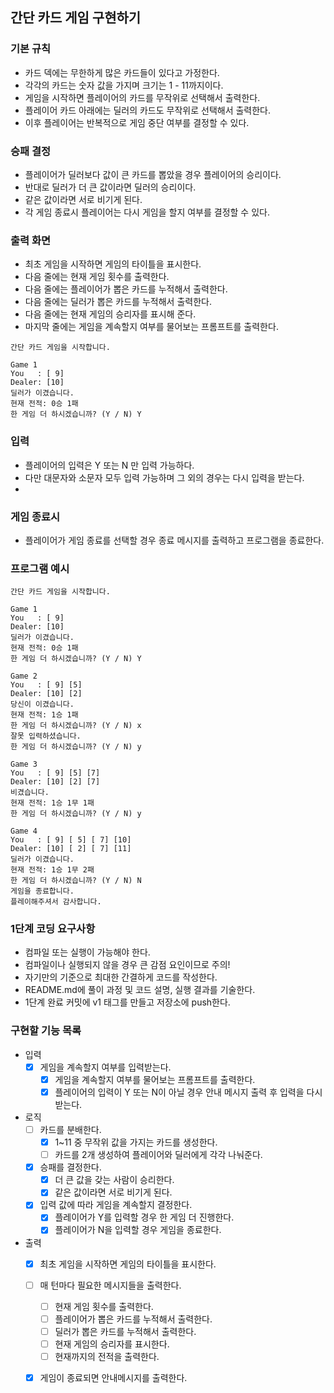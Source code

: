 ## 간단 카드 게임 구현하기 


### 기본 규칙

- 카드 덱에는 무한하게 많은 카드들이 있다고 가정한다.
- 각각의 카드는 숫자 값을 가지며 크기는 1 - 11까지이다.
- 게임을 시작하면 플레이어의 카드를 무작위로 선택해서 출력한다.
- 플레이어 카드 아래에는 딜러의 카드도 무작위로 선택해서 출력한다.
- 이후 플레이어는 반복적으로 게임 중단 여부를 결정할 수 있다.

### 승패 결정

- 플레이어가 딜러보다 값이 큰 카드를 뽑았을 경우 플레이어의 승리이다.
- 반대로 딜러가 더 큰 값이라면 딜러의 승리이다.
- 같은 값이라면 서로 비기게 된다.
- 각 게임 종료시 플레이어는 다시 게임을 할지 여부를 결정할 수 있다.

### 출력 화면

- 최초 게임을 시작하면 게임의 타이틀을 표시한다.
- 다음 줄에는 현재 게임 횟수를 출력한다.
- 다음 줄에는 플레이어가 뽑은 카드를 누적해서 출력한다.
- 다음 줄에는 딜러가 뽑은 카드를 누적해서 출력한다.
- 다음 줄에는 현재 게임의 승리자를 표시해 준다.
- 마지막 줄에는 게임을 계속할지 여부를 물어보는 프롬프트를 출력한다.

```
간단 카드 게임을 시작합니다.

Game 1
You   : [ 9]
Dealer: [10]
딜러가 이겼습니다.
현재 전적: 0승 1패
한 게임 더 하시겠습니까? (Y / N) Y
```

### 입력

- 플레이어의 입력은 Y 또는 N 만 입력 가능하다.
- 다만 대문자와 소문자 모두 입력 가능하며 그 외의 경우는 다시 입력을 받는다.
- 
### 게임 종료시

- 플레이어가 게임 종료를 선택할 경우 종료 메시지를 출력하고 프로그램을 종료한다.

### 프로그램 예시

```
간단 카드 게임을 시작합니다.

Game 1
You   : [ 9]
Dealer: [10]
딜러가 이겼습니다.
현재 전적: 0승 1패
한 게임 더 하시겠습니까? (Y / N) Y

Game 2
You   : [ 9] [5]
Dealer: [10] [2]
당신이 이겼습니다.
현재 전적: 1승 1패
한 게임 더 하시겠습니까? (Y / N) x
잘못 입력하셨습니다.
한 게임 더 하시겠습니까? (Y / N) y

Game 3
You   : [ 9] [5] [7]
Dealer: [10] [2] [7]
비겼습니다.
현재 전적: 1승 1무 1패
한 게임 더 하시겠습니까? (Y / N) y

Game 4
You   : [ 9] [ 5] [ 7] [10]
Dealer: [10] [ 2] [ 7] [11]
딜러가 이겼습니다.
현재 전적: 1승 1무 2패
한 게임 더 하시겠습니까? (Y / N) N
게임을 종료합니다.
플레이해주셔서 감사합니다.
```

### 1단계 코딩 요구사항

- 컴파일 또는 실행이 가능해야 한다.
- 컴파일이나 실행되지 않을 경우 큰 감점 요인이므로 주의!
- 자기만의 기준으로 최대한 간결하게 코드를 작성한다.
- README.md에 풀이 과정 및 코드 설명, 실행 결과를 기술한다.
- 1단계 완료 커밋에 v1 태그를 만들고 저장소에 push한다.


### 구현할 기능 목록
- 입력
  - [x] 게임을 계속할지 여부를 입력받는다.
    - [x] 게임을 계속할지 여부를 물어보는 프롬프트를 출력한다.
    - [x] 플레이어의 입력이 Y 또는 N이 아닐 경우 안내 메시지 출력 후 입력을 다시 받는다.

- 로직
  - [ ] 카드를 분배한다.
    - [x] 1~11 중 무작위 값을 가지는 카드를 생성한다.
    - [ ] 카드를 2개 생성하여 플레이어와 딜러에게 각각 나눠준다.
  - [x] 승패를 결정한다.
    - [x] 더 큰 값을 갖는 사람이 승리한다.
    - [x] 같은 값이라면 서로 비기게 된다.
  - [x] 입력 값에 따라 게임을 계속할지 결정한다.
    - [x] 플레이어가 Y를 입력할 경우 한 게임 더 진행한다.
    - [x] 플레이어가 N을 입력할 경우 게임을 종료한다.
- 출력
  - [x] 최초 게임을 시작하면 게임의 타이틀을 표시한다.
  - [ ] 매 턴마다 필요한 메시지들을 출력한다.
    - [ ] 현재 게임 횟수를 출력한다.
    - [ ] 플레이어가 뽑은 카드를 누적해서 출력한다.
    - [ ] 딜러가 뽑은 카드를 누적해서 출력한다.
    - [ ] 현재 게임의 승리자를 표시한다.
    - [ ] 현재까지의 전적을 출력한다.
  - [x] 게임이 종료되면 안내메시지를 출력한다.
  